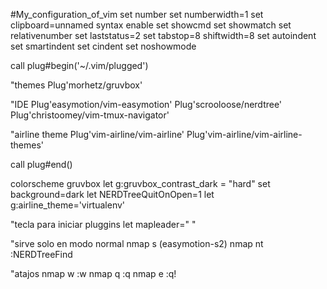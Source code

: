 #My_configuration_of_vim
set number
set numberwidth=1
set clipboard=unnamed
syntax enable
set showcmd
set showmatch
set relativenumber
set laststatus=2
set tabstop=8 shiftwidth=8
set autoindent
set smartindent
set cindent
set noshowmode

call plug#begin('~/.vim/plugged')

"themes
Plug'morhetz/gruvbox'


"IDE
Plug'easymotion/vim-easymotion'
Plug'scrooloose/nerdtree'
Plug'christoomey/vim-tmux-navigator'

"airline theme
Plug'vim-airline/vim-airline'
Plug'vim-airline/vim-airline-themes'

call plug#end()

colorscheme gruvbox
let g:gruvbox_contrast_dark = "hard"
set background=dark
let NERDTreeQuitOnOpen=1
let g:airline_theme='virtualenv'

"tecla para iniciar pluggins
let mapleader=" "

"sirve solo en modo normal
nmap <Leader>s <Plug>(easymotion-s2)
nmap <Leader>nt :NERDTreeFind<CR>

"atajos
nmap <Leader>w :w<CR>
nmap <Leader>q :q<CR>
nmap <Leader>e :q!<CR>
